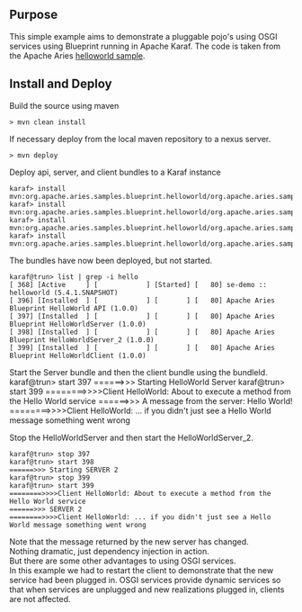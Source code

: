 Purpose
-------
This simple example aims to demonstrate a pluggable pojo's using OSGI services
using Blueprint running in Apache Karaf.  The code is taken from the Apache
Aries [helloworld sample][aries-example].

Install and Deploy
------------------
Build the source using maven

    > mvn clean install

If necessary deploy from the local maven repository to a nexus server.

    > mvn deploy

Deploy api, server, and client bundles to a Karaf instance

    karaf> install mvn:org.apache.aries.samples.blueprint.helloworld/org.apache.aries.samples.blueprint.helloworld.api/1.0.0
    karaf> install mvn:org.apache.aries.samples.blueprint.helloworld/org.apache.aries.samples.blueprint.helloworld.server/1.0.0
    karaf> install mvn:org.apache.aries.samples.blueprint.helloworld/org.apache.aries.samples.blueprint.helloworld.server_2/1.0.0
    karaf> install mvn:org.apache.aries.samples.blueprint.helloworld/org.apache.aries.samples.blueprint.helloworld.client/1.0.0

The bundles have now been deployed, but not started.

    karaf@trun> list | grep -i hello
    [ 368] [Active     ] [            ] [Started] [   80] se-demo :: helloworld (5.4.1.SNAPSHOT)
    [ 396] [Installed  ] [            ] [       ] [   80] Apache Aries Blueprint HelloWorld API (1.0.0)
    [ 397] [Installed  ] [            ] [       ] [   80] Apache Aries Blueprint HelloWorldServer (1.0.0)
    [ 398] [Installed  ] [            ] [       ] [   80] Apache Aries Blueprint HelloWorldServer_2 (1.0.0)
    [ 399] [Installed  ] [            ] [       ] [   80] Apache Aries Blueprint HelloWorldClient (1.0.0)

Start the Server bundle and then the client bundle using the bundleId.
    karaf@trun> start 397
    ======>>> Starting HelloWorld Server
    karaf@trun> start 399
    ========>>>>Client HelloWorld: About to execute a method from the Hello World service
    ======>>> A message from the server: Hello World!
    ========>>>>Client HelloWorld: ... if you didn't just see a Hello World message something went wrong

Stop the HelloWorldServer and then start the HelloWorldServer_2.

    karaf@trun> stop 397
    karaf@trun> start 398
    ======>>> Starting SERVER 2
    karaf@trun> stop 399
    karaf@trun> start 399
    ========>>>>Client HelloWorld: About to execute a method from the Hello World service
    ======>>> SERVER 2
    ========>>>>Client HelloWorld: ... if you didn't just see a Hello World message something went wrong

Note that the message returned by the new server has changed.  
Nothing dramatic, just dependency injection in action.  
But there are some other advantages to using OSGI services.  
In this example we had to restart the client to demonstrate that the new service had been plugged in.
OSGI services provide dynamic services so that when services are unplugged and new realizations plugged in, clients are not affected.

[aries-example]: http://aries.apache.org/documentation/tutorials/blueprinthelloworldtutorial.html